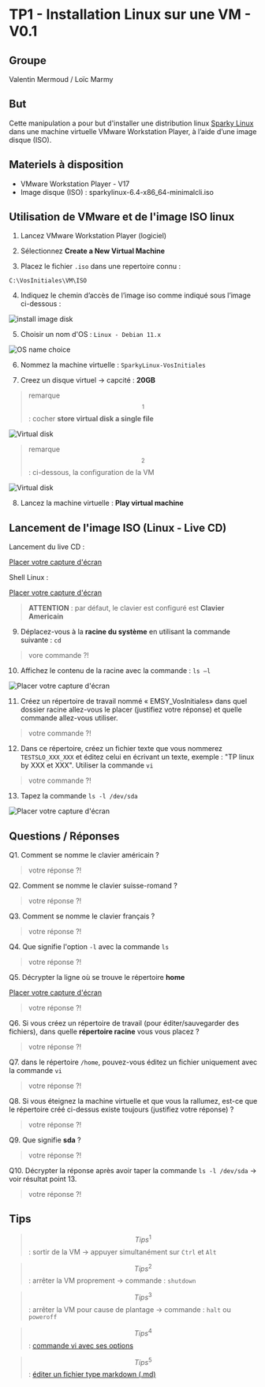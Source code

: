 # TP1 - Installation Linux sur une VM - V0.1

## Groupe 

Valentin Mermoud / Loïc Marmy

## But 

Cette manipulation a pour but d'installer une distribution linux [Sparky Linux](https://sparkylinux.org/) dans une machine virtuelle VMware Workstation Player, à l’aide d’une image disque (ISO).

## Materiels à disposition 

- VMware Workstation Player - V17
- Image disque (ISO) : sparkylinux-6.4-x86_64-minimalcli.iso

## Utilisation de VMware et de l'image ISO linux 

1. Lancez VMware Workstation Player (logiciel)  

2. Sélectionnez **Create a New Virtual Machine** 

3. Placez le fichier `.iso` dans une repertoire connu : 

`C:\VosInitiales\VM\ISO`

4. Indiquez le chemin d’accès de l’image iso comme indiqué sous l’image ci-dessous :

![install image disk](/Images/Install_ISO.jpg) 

5. Choisir un nom d'OS : `Linux - Debian 11.x` 

![OS name choice](/Images/OS_Choice.jpg) 

6. Nommez la machine virtuelle : `SparkyLinux-VosInitiales` 

7. Creez un disque virtuel -> capcité : **20GB** 

> remarque$$^1$$ : cocher **store virtual disk a single file**

![Virtual disk](/Images/VirtualDisk.jpg) 

> remarque$$^2$$ : ci-dessous, la configuration de la VM 

![Virtual disk](/Images/VM_Config.jpg) 

8. Lancez la machine virtuelle : **Play virtual machine** 

## Lancement de l'image ISO (Linux - Live CD) 

Lancement du live CD : 

[Placer votre capture d'écran]() 

Shell Linux : 

[Placer votre capture d'écran]() 

> **ATTENTION** : par défaut, le clavier est configuré est **Clavier Americain**

9. Déplacez-vous à la **racine du système** en utilisant la commande suivante : `cd` 

> vore commande ?!

10. Affichez le contenu de la racine avec la commande : `ls –l`	

![Placer votre capture d'écran]() 

11. Créez un répertoire de travail nommé « EMSY_VosInitiales» dans quel dossier racine allez-vous le placer (justifiez votre réponse) et quelle commande allez-vous utiliser. 

> votre commande ?! 

12. Dans ce répertoire, créez un fichier texte que vous nommerez `TESTSLO_XXX_XXX` et éditez celui en écrivant un texte, exemple : "TP linux by XXX et XXX".
	Utiliser la commande `vi`

> votre commande ?! 

13. Tapez la commande `ls -l /dev/sda` 

![Placer votre capture d'écran]() 


## Questions / Réponses 

Q1. Comment se nomme le clavier américain ?

> votre réponse ?!

Q2. Comment se nomme le clavier suisse-romand ?

> votre réponse ?!

Q3. Comment se nomme le clavier français ? 

> votre réponse ?!

Q4. Que signifie l'option `-l` avec la commande `ls` 

> votre réponse ?!

Q5. Décrypter la ligne où se trouve le répertoire **home**    

[Placer votre capture d'écran]()

> votre réponse ?!

Q6. Si vous créez un répertoire de travail (pour éditer/sauvegarder des fichiers), dans quelle **répertoire racine** vous vous placez ? 

> votre réponse ?!

Q7. dans le répertoire `/home`, pouvez-vous éditez un fichier uniquement avec la commande `vi` 

> votre réponse ?!

Q8. Si vous éteignez la machine virtuelle et que vous la rallumez, est-ce que le répertoire créé ci-dessus existe toujours (justifiez votre réponse) ? 

> votre réponse ?!

Q9. Que signifie **sda** ? 

> votre réponse ?!

Q10. Décrypter la réponse après avoir taper la commande `ls -l /dev/sda` -> voir résultat point 13.

> votre réponse ?!



## Tips 

> $$Tips^1$$ : sortir de la VM -> appuyer simultanément sur `Ctrl` et `Alt` 

> $$Tips^2$$ : arrêter la VM proprement -> commande : `shutdown`

> $$Tips^3$$ : arrêter la VM pour cause de plantage -> commande : `halt` ou `poweroff`

> $$Tips^4$$ : [commande vi avec ses options](https://www.linuxtricks.fr/wiki/guide-de-sur-vi-utilisation-de-vi)

> $$Tips^5$$ : [éditer un fichier type markdown (.md)](https://ashki23.github.io/markdown-latex.html)

